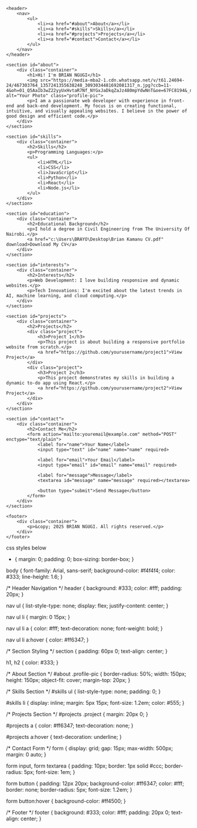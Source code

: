 <!DOCTYPE html>
<html lang="en">

<head>
    <meta charset="UTF-8">
    <meta name="viewport" content="width=device-width, initial-scale=1.0">
    <meta name="description" content="A passionate web developer's personal portfolio">
    <title>Your Name - Portfolio</title>
    <link rel="stylesheet" href="styles.css">
</head>

<body>

    <header>
        <nav>
            <ul>
                <li><a href="#about">About</a></li>
                <li><a href="#skills">Skills</a></li>
                <li><a href="#projects">Projects</a></li>
                <li><a href="#contact">Contact</a></li>
            </ul>
        </nav>
    </header>

    <section id="about">
        <div class="container">
            <h1>Hi! I'm BRIAN NGUGI</h1>
            <img src="https://media-mba2-1.cdn.whatsapp.net/v/t61.24694-24/467303764_1357241355638248_3093034481692081317_n.jpg?ccb=11-4&oh=01_Q5AaIb3wZ22yyUxHvtaR7Nf_NYGxJaDkqZaJz480mpYdwNnT&oe=67FC8194&_nc_sid=5e03e0&_nc_cat=104" alt="Your Photo" class="profile-pic">
            <p>I am a passionate web developer with experience in front-end and back-end development. My focus is on creating functional, intuitive, and visually appealing websites. I believe in the power of good design and efficient code.</p>
        </div>
    </section>

    <section id="skills">
        <div class="container">
            <h2>Skills</h2>
            <p>Programming Languages:</p>
            <ul>
                <li>HTML</li>
                <li>CSS</li>
                <li>JavaScript</li>
                <li>Python</li>
                <li>React</li>
                <li>Node.js</li>
            </ul>
        </div>
    </section>

    <section id="education">
        <div class="container">
            <h2>Educational Background</h2>
            <p>I hold a degree in Civil Engineering from The University Of Nairobi.</p>
            <a href="c:\Users\BRAYO\Desktop\Brian Kamanu CV.pdf" download>Download My CV</a>
        </div>
    </section>

    <section id="interests">
        <div class="container">
            <h2>Interests</h2>
            <p>Web Development: I love building responsive and dynamic websites.</p>
            <p>Tech Innovations: I'm excited about the latest trends in AI, machine learning, and cloud computing.</p>
        </div>
    </section>

    <section id="projects">
        <div class="container">
            <h2>Projects</h2>
            <div class="project">
                <h3>Project 1</h3>
                <p>This project is about building a responsive portfolio website from scratch.</p>
                <a href="https://github.com/yourusername/project1">View Project</a>
            </div>
            <div class="project">
                <h3>Project 2</h3>
                <p>This project demonstrates my skills in building a dynamic to-do app using React.</p>
                <a href="https://github.com/yourusername/project2">View Project</a>
            </div>
        </div>
    </section>

    <section id="contact">
        <div class="container">
            <h2>Contact Me</h2>
            <form action="mailto:youremail@example.com" method="POST" enctype="text/plain">
                <label for="name">Your Name</label>
                <input type="text" id="name" name="name" required>

                <label for="email">Your Email</label>
                <input type="email" id="email" name="email" required>

                <label for="message">Message</label>
                <textarea id="message" name="message" required></textarea>

                <button type="submit">Send Message</button>
            </form>
        </div>
    </section>

    <footer>
        <div class="container">
            <p>&copy; 2025 BRIAN NGUGI. All rights reserved.</p>
        </div>
    </footer>

</body>

</html>

css styles below
* {
    margin: 0;
    padding: 0;
    box-sizing: border-box;
}

body {
    font-family: Arial, sans-serif;
    background-color: #f4f4f4;
    color: #333;
    line-height: 1.6;
}

/* Header Navigation */
header {
    background: #333;
    color: #fff;
    padding: 20px;
}

nav ul {
    list-style-type: none;
    display: flex;
    justify-content: center;
}

nav ul li {
    margin: 0 15px;
}

nav ul li a {
    color: #fff;
    text-decoration: none;
    font-weight: bold;
}

nav ul li a:hover {
    color: #ff6347;
}

/* Section Styling */
section {
    padding: 60px 0;
    text-align: center;
}

h1, h2 {
    color: #333;
}

/* About Section */
#about .profile-pic {
    border-radius: 50%;
    width: 150px;
    height: 150px;
    object-fit: cover;
    margin-top: 20px;
}

/* Skills Section */
#skills ul {
    list-style-type: none;
    padding: 0;
}

#skills li {
    display: inline;
    margin: 5px 15px;
    font-size: 1.2em;
    color: #555;
}

/* Projects Section */
#projects .project {
    margin: 20px 0;
}

#projects a {
    color: #ff6347;
    text-decoration: none;
}

#projects a:hover {
    text-decoration: underline;
}

/* Contact Form */
form {
    display: grid;
    gap: 15px;
    max-width: 500px;
    margin: 0 auto;
}

form input, form textarea {
    padding: 10px;
    border: 1px solid #ccc;
    border-radius: 5px;
    font-size: 1em;
}

form button {
    padding: 12px 20px;
    background-color: #ff6347;
    color: #fff;
    border: none;
    border-radius: 5px;
    font-size: 1.2em;
}

form button:hover {
    background-color: #ff4500;
}

/* Footer */
footer {
    background: #333;
    color: #fff;
    padding: 20px 0;
    text-align: center;
}

